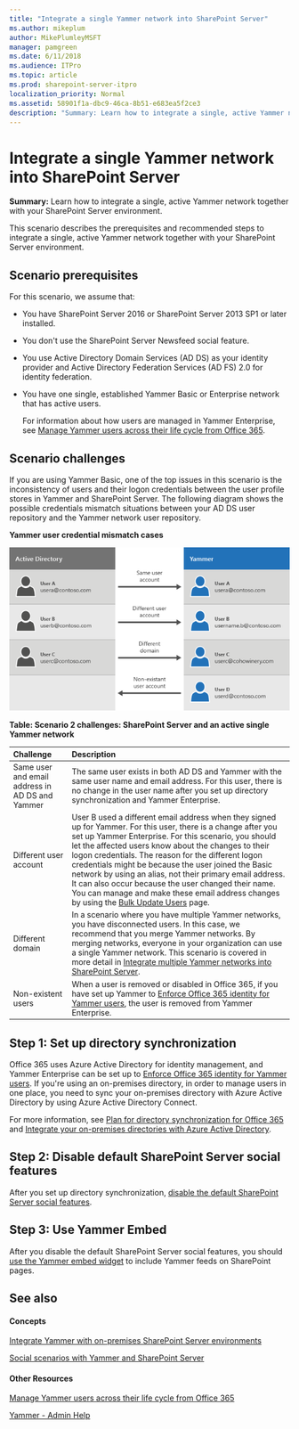 ```yaml
---
title: "Integrate a single Yammer network into SharePoint Server"
ms.author: mikeplum
author: MikePlumleyMSFT
manager: pamgreen
ms.date: 6/11/2018
ms.audience: ITPro
ms.topic: article
ms.prod: sharepoint-server-itpro
localization_priority: Normal
ms.assetid: 58901f1a-dbc9-46ca-8b51-e683ea5f2ce3
description: "Summary: Learn how to integrate a single, active Yammer network together with your SharePoint Server environment."
---
```


# Integrate a single Yammer network into SharePoint Server

 **Summary:** Learn how to integrate a single, active Yammer network together with your SharePoint Server environment. 
  
This scenario describes the prerequisites and recommended steps to integrate a single, active Yammer network together with your SharePoint Server environment.
  
## Scenario prerequisites

For this scenario, we assume that:
  
- You have SharePoint Server 2016 or SharePoint Server 2013 SP1 or later installed.
    
- You don't use the SharePoint Server Newsfeed social feature.
    
- You use Active Directory Domain Services (AD DS) as your identity provider and Active Directory Federation Services (AD FS) 2.0 for identity federation.
    
- You have one single, established Yammer Basic or Enterprise network that has active users.
    
    For information about how users are managed in Yammer Enterprise, see [Manage Yammer users across their life cycle from Office 365](https://go.microsoft.com/fwlink/?linkid=875043).
    
## Scenario challenges

If you are using Yammer Basic, one of the top issues in this scenario is the inconsistency of users and their logon credentials between the user profile stores in Yammer and SharePoint Server. The following diagram shows the possible credentials mismatch situations between your AD DS user repository and the Yammer network user repository.
  
**Yammer user credential mismatch cases**

![Yammer diagram of credentials and mismatches](../media/YammerCredentialsMismatch.png)
  
**Table: Scenario 2 challenges: SharePoint Server and an active single Yammer network**

|**Challenge**|**Description**|
|:-----|:-----|
|Same user and email address in AD DS and Yammer  <br/> |The same user exists in both AD DS and Yammer with the same user name and email address. For this user, there is no change in the user name after you set up directory synchronization and Yammer Enterprise.  <br/> |
|Different user account  <br/> |User B used a different email address when they signed up for Yammer. For this user, there is a change after you set up Yammer Enterprise. For this scenario, you should let the affected users know about the changes to their logon credentials. The reason for the different logon credentials might be because the user joined the Basic network by using an alias, not their primary email address. It can also occur because the user changed their name. You can manage and make these email address changes by using the [Bulk Update Users](http://go.microsoft.com/fwlink/?LinkID=402146) page.  <br/> |
|Different domain  <br/> |In a scenario where you have multiple Yammer networks, you have disconnected users. In this case, we recommend that you merge Yammer networks. By merging networks, everyone in your organization can use a single Yammer network. This scenario is covered in more detail in [Integrate multiple Yammer networks into SharePoint Server](integrate-multiple-yammer-networks-into-sharepoint-server.md).  <br/> |
|Non-existent users  <br/> |When a user is removed or disabled in Office 365, if you have set up Yammer to [Enforce Office 365 identity for Yammer users](https://go.microsoft.com/fwlink/?linkid=875042), the user is removed from Yammer Enterprise.  <br/> |
   
## Step 1: Set up directory synchronization

Office 365 uses Azure Active Directory for identity management, and Yammer Enterprise can be set up to [Enforce Office 365 identity for Yammer users](https://go.microsoft.com/fwlink/?linkid=875042). If you're using an on-premises directory, in order to manage users in one place, you need to sync your on-premises directory with Azure Active Directory by using Azure Active Directory Connect. 
  
For more information, see [Plan for directory synchronization for Office 365](https://go.microsoft.com/fwlink/?linkid=875044) and [Integrate your on-premises directories with Azure Active Directory](https://go.microsoft.com/fwlink/p/?LinkId=869669).
  
## Step 2: Disable default SharePoint Server social features

After you set up directory synchronization, [disable the default SharePoint Server social features](hide-sharepoint-server-social-features.md).
  
## Step 3: Use Yammer Embed

After you disable the default SharePoint Server social features, you should [use the Yammer embed widget](add-the-yammer-embed-widget-to-a-sharepoint-page.md) to include Yammer feeds on SharePoint pages. 
  
## See also

#### Concepts

[Integrate Yammer with on-premises SharePoint Server environments](integrate-yammer-with-on-premises-sharepoint-server-environments.md)
  
[Social scenarios with Yammer and SharePoint Server](social-scenarios-with-yammer-and-sharepoint-server.md)
#### Other Resources

[Manage Yammer users across their life cycle from Office 365](https://go.microsoft.com/fwlink/?linkid=875043)

[Yammer - Admin Help](https://go.microsoft.com/fwlink/?linkid=525575)

